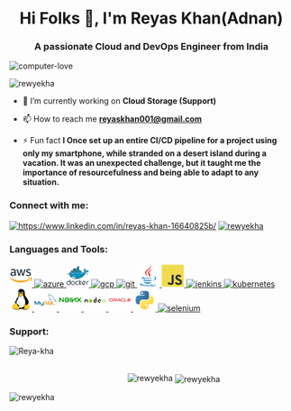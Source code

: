<h1 align="center">Hi Folks 👋, I'm Reyas Khan(Adnan)</h1>
<h3 align="center">A passionate Cloud and DevOps Engineer from India</h3>

![computer-love](https://github.com/rewyekha/rewyekha/assets/119721119/25ae78c0-8ba4-4bfb-8350-9be697d38a0f)


<p align="left"> <img src="https://komarev.com/ghpvc/?username=rewyekha&label=Profile%20views&color=0e75b6&style=flat" alt="rewyekha" /> </p>

- 🔭 I’m currently working on **Cloud Storage (Support)**

- 📫 How to reach me **reyaskhan001@gmail.com**

- ⚡ Fun fact **I Once set up an entire CI/CD pipeline for a project using only my smartphone, while stranded on a desert island during a vacation. It was an unexpected challenge, but it taught me the importance of resourcefulness and being able to adapt to any situation.**

<h3 align="left">Connect with me:</h3>
<p align="left">
<a href="https://linkedin.com/in/https://www.linkedin.com/in/reyas-khan-16640825b/" target="blank"><img align="center" src="https://raw.githubusercontent.com/rahuldkjain/github-profile-readme-generator/master/src/images/icons/Social/linked-in-alt.svg" alt="https://www.linkedin.com/in/reyas-khan-16640825b/" height="30" width="40" /></a>
<a href="https://hashnode.com/rewyekha" target="blank"><img align="center" src="https://raw.githubusercontent.com/rahuldkjain/github-profile-readme-generator/master/src/images/icons/Social/hashnode.svg" alt="rewyekha" height="30" width="40" /></a>
</p>

<h3 align="left">Languages and Tools:</h3>
<p align="left"> <a href="https://aws.amazon.com" target="_blank" rel="noreferrer"> <img src="https://raw.githubusercontent.com/devicons/devicon/master/icons/amazonwebservices/amazonwebservices-original-wordmark.svg" alt="aws" width="40" height="40"/> </a> <a href="https://azure.microsoft.com/en-in/" target="_blank" rel="noreferrer"> <img src="https://www.vectorlogo.zone/logos/microsoft_azure/microsoft_azure-icon.svg" alt="azure" width="40" height="40"/> </a> <a href="https://www.docker.com/" target="_blank" rel="noreferrer"> <img src="https://raw.githubusercontent.com/devicons/devicon/master/icons/docker/docker-original-wordmark.svg" alt="docker" width="40" height="40"/> </a> <a href="https://cloud.google.com" target="_blank" rel="noreferrer"> <img src="https://www.vectorlogo.zone/logos/google_cloud/google_cloud-icon.svg" alt="gcp" width="40" height="40"/> </a> <a href="https://git-scm.com/" target="_blank" rel="noreferrer"> <img src="https://www.vectorlogo.zone/logos/git-scm/git-scm-icon.svg" alt="git" width="40" height="40"/> </a> <a href="https://www.java.com" target="_blank" rel="noreferrer"> <img src="https://raw.githubusercontent.com/devicons/devicon/master/icons/java/java-original.svg" alt="java" width="40" height="40"/> </a> <a href="https://developer.mozilla.org/en-US/docs/Web/JavaScript" target="_blank" rel="noreferrer"> <img src="https://raw.githubusercontent.com/devicons/devicon/master/icons/javascript/javascript-original.svg" alt="javascript" width="40" height="40"/> </a> <a href="https://www.jenkins.io" target="_blank" rel="noreferrer"> <img src="https://www.vectorlogo.zone/logos/jenkins/jenkins-icon.svg" alt="jenkins" width="40" height="40"/> </a> <a href="https://kubernetes.io" target="_blank" rel="noreferrer"> <img src="https://www.vectorlogo.zone/logos/kubernetes/kubernetes-icon.svg" alt="kubernetes" width="40" height="40"/> </a> <a href="https://www.linux.org/" target="_blank" rel="noreferrer"> <img src="https://raw.githubusercontent.com/devicons/devicon/master/icons/linux/linux-original.svg" alt="linux" width="40" height="40"/> </a> <a href="https://www.mysql.com/" target="_blank" rel="noreferrer"> <img src="https://raw.githubusercontent.com/devicons/devicon/master/icons/mysql/mysql-original-wordmark.svg" alt="mysql" width="40" height="40"/> </a> <a href="https://www.nginx.com" target="_blank" rel="noreferrer"> <img src="https://raw.githubusercontent.com/devicons/devicon/master/icons/nginx/nginx-original.svg" alt="nginx" width="40" height="40"/> </a> <a href="https://nodejs.org" target="_blank" rel="noreferrer"> <img src="https://raw.githubusercontent.com/devicons/devicon/master/icons/nodejs/nodejs-original-wordmark.svg" alt="nodejs" width="40" height="40"/> </a> <a href="https://www.oracle.com/" target="_blank" rel="noreferrer"> <img src="https://raw.githubusercontent.com/devicons/devicon/master/icons/oracle/oracle-original.svg" alt="oracle" width="40" height="40"/> </a> <a href="https://www.python.org" target="_blank" rel="noreferrer"> <img src="https://raw.githubusercontent.com/devicons/devicon/master/icons/python/python-original.svg" alt="python" width="40" height="40"/> </a> <a href="https://www.selenium.dev" target="_blank" rel="noreferrer"> <img src="https://raw.githubusercontent.com/detain/svg-logos/780f25886640cef088af994181646db2f6b1a3f8/svg/selenium-logo.svg" alt="selenium" width="40" height="40"/> </a> </p>

<h3 align="left">Support:</h3>
<p><a href="https://ko-fi.com/Reya-kha"> <img align="left" src="https://cdn.ko-fi.com/cdn/kofi3.png?v=3" height="50" width="210" alt="Reya-kha" /></a></p><br><br>

<p><img align="left" src="https://github-readme-stats.vercel.app/api/top-langs?username=rewyekha&show_icons=true&locale=en&layout=compact" alt="rewyekha" /></p>

<p>&nbsp;<img align="center" src="https://github-readme-stats.vercel.app/api?username=rewyekha&show_icons=true&locale=en" alt="rewyekha" /></p>

<p><img align="center" src="https://github-readme-streak-stats.herokuapp.com/?user=rewyekha&" alt="rewyekha" /></p>

